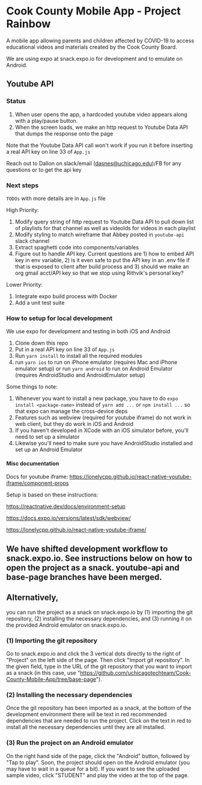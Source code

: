 # Cook County Mobile App - Project Rainbow

A mobile app allowing parents and children affected by COVID-19 to access educational videos and materials created by the Cook County Board.

We are using expo at snack.expo.io for development and to emulate on Android.

## Youtube API

### Status
1. When user opens the app, a hardcoded youtube video appears along with a play/pause button.
1. When the screen loads, we make an http request to Youtube Data API that dumps the response onto the page

Note that the Youtube Data API call won't work if you run it before inserting a real API key on line 33 of `App.js`

Reach out to Dallon on slack/email (dasnes@uchicago.edu)/FB for any questions or to get the api key

### Next steps
`TODOs` with more details are in `App.js` file

High Priority:
1. Modify query string of http request to Youtube Data API to pull down list of playlists for that channel as well as videoIds for videos in each playlist
1. Modify styling to match wireframe that Abbey posted in `youtube-api` slack channel
1. Extract spaghetti code into components/variables
1. Figure out to handle API key. Current questions are 1) how to embed API key in env variable, 2) is it even safe to put the API key in an .env file if that is exposed to client after build process and 3) should we make an org gmail acct/API key so that we stop using Rithvik's personal key?

Lower Priority:
1. Integrate expo build process with Docker
1. Add a unit test suite

### How to setup for local development

We use expo for development and testing in both iOS and Android

1. Clone down this repo
1. Put in a real API key on line 33 of `App.js`
1. Run `yarn install` to install all the required modules
1. run `yarn ios` to run on iPhone emulator (requires Mac and iPhone emulator setup) or run `yarn android` to run on Android Emulator (requires AndroidStudio and AndroidEmulator setup)

Some things to note:
1. Whenever you want to install a new package, you have to do `expo install <package-name>` instead of `yarn add ...` or `npm install ...` so that expo can manage the cross-device deps
1. Features such as webview (required for youtube iframe) do not work in web client, but they do work in iOS and Android
1. If you haven't developed in XCode with an iOS simulator before, you'll need to set up a simulator
1. Likewise you'll need to make sure you have AndroidStudio installed and set up an Android Emulator


#### Misc documentation

Docs for youtube iframe: https://lonelycpp.github.io/react-native-youtube-iframe/component-props

Setup is based on these instructions:

https://reactnative.dev/docs/environment-setup

https://docs.expo.io/versions/latest/sdk/webview/

https://lonelycpp.github.io/react-native-youtube-iframe/


## We have shifted development workflow to snack.expo.io. See instructions below on how to open the project as a snack. youtube-api and base-page branches have been merged.

## Alternatively,
you can run the project as a snack on snack.expo.io by (1) importing the git repository, (2) installing the 
necessary dependencies, and (3) running it on the provided Android emulator on snack.expo.io.

### (1) Importing the git repository
Go to snack.expo.io and click the 3 vertical dots directly to the right of "Project" on the left side 
of the page. Then click "Import git repository". In the given field, type in the URL of the git repository 
that you want to import as a snack (in this case, use "https://github.com/uchicagotechteam/Cook-County-Mobile-App/tree/base-page").

### (2) Installing the necessary dependencies
Once the git repository has been imported as a snack, at the bottom of the development environment there will be 
text in red recommended dependencies that are needed to run the project. Click on the text in red to install 
all the necessary dependencies until they are all installed.

### (3) Run the project on an Android emulator
On the right hand side of the page, click the "Android" button, followed by "Tap to play". Soon, the project 
should open on the Android emulator (you may have to wait in a queue for a bit).
If you want to see the uploaded sample video, click "STUDENT" and play the video at the top of the page.
